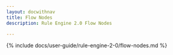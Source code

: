 ```yaml
---
layout: docwithnav
title: Flow Nodes
description: Rule Engine 2.0 Flow Nodes

---
```


{% include docs/user-guide/rule-engine-2-0/flow-nodes.md %}